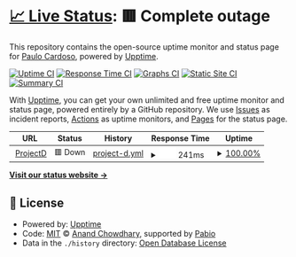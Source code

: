 # [📈 Live Status](https://demo.upptime.js.org): <!--live status--> **🟥 Complete outage**

This repository contains the open-source uptime monitor and status page for [Paulo Cardoso](https://demo.upptime.js.org), powered by [Upptime](https://github.com/upptime/upptime).

[![Uptime CI](https://github.com/nevespt/projectStatus/workflows/Uptime%20CI/badge.svg)](https://github.com/nevespt/projectStatus/actions?query=workflow%3A%22Uptime+CI%22)
[![Response Time CI](https://github.com/nevespt/projectStatus/workflows/Response%20Time%20CI/badge.svg)](https://github.com/nevespt/projectStatus/actions?query=workflow%3A%22Response+Time+CI%22)
[![Graphs CI](https://github.com/nevespt/projectStatus/workflows/Graphs%20CI/badge.svg)](https://github.com/nevespt/projectStatus/actions?query=workflow%3A%22Graphs+CI%22)
[![Static Site CI](https://github.com/nevespt/projectStatus/workflows/Static%20Site%20CI/badge.svg)](https://github.com/nevespt/projectStatus/actions?query=workflow%3A%22Static+Site+CI%22)
[![Summary CI](https://github.com/nevespt/projectStatus/workflows/Summary%20CI/badge.svg)](https://github.com/nevespt/projectStatus/actions?query=workflow%3A%22Summary+CI%22)

With [Upptime](https://upptime.js.org), you can get your own unlimited and free uptime monitor and status page, powered entirely by a GitHub repository. We use [Issues](https://github.com/nevespt/projectStatus/issues) as incident reports, [Actions](https://github.com/nevespt/projectStatus/actions) as uptime monitors, and [Pages](https://demo.upptime.js.org) for the status page.

<!--start: status pages-->
<!-- This summary is generated by Upptime (https://github.com/upptime/upptime) -->
<!-- Do not edit this manually, your changes will be overwritten -->
<!-- prettier-ignore -->
| URL | Status | History | Response Time | Uptime |
| --- | ------ | ------- | ------------- | ------ |
| <img alt="" src="https://icons.duckduckgo.com/ip3/v0-spotify-now-playing-widget-chi.vercel.app.ico" height="13"> [ProjectD](https://v0-spotify-now-playing-widget-chi.vercel.app/) | 🟥 Down | [project-d.yml](https://github.com/nevespt/projectStatus/commits/HEAD/history/project-d.yml) | <details><summary><img alt="Response time graph" src="./graphs/project-d/response-time-week.png" height="20"> 241ms</summary><br><a href="https://demo.upptime.js.org/history/project-d"><img alt="Response time 241" src="https://img.shields.io/endpoint?url=https%3A%2F%2Fraw.githubusercontent.com%2Fnevespt%2FprojectStatus%2FHEAD%2Fapi%2Fproject-d%2Fresponse-time.json"></a><br><a href="https://demo.upptime.js.org/history/project-d"><img alt="24-hour response time 241" src="https://img.shields.io/endpoint?url=https%3A%2F%2Fraw.githubusercontent.com%2Fnevespt%2FprojectStatus%2FHEAD%2Fapi%2Fproject-d%2Fresponse-time-day.json"></a><br><a href="https://demo.upptime.js.org/history/project-d"><img alt="7-day response time 241" src="https://img.shields.io/endpoint?url=https%3A%2F%2Fraw.githubusercontent.com%2Fnevespt%2FprojectStatus%2FHEAD%2Fapi%2Fproject-d%2Fresponse-time-week.json"></a><br><a href="https://demo.upptime.js.org/history/project-d"><img alt="30-day response time 241" src="https://img.shields.io/endpoint?url=https%3A%2F%2Fraw.githubusercontent.com%2Fnevespt%2FprojectStatus%2FHEAD%2Fapi%2Fproject-d%2Fresponse-time-month.json"></a><br><a href="https://demo.upptime.js.org/history/project-d"><img alt="1-year response time 241" src="https://img.shields.io/endpoint?url=https%3A%2F%2Fraw.githubusercontent.com%2Fnevespt%2FprojectStatus%2FHEAD%2Fapi%2Fproject-d%2Fresponse-time-year.json"></a></details> | <details><summary><a href="https://demo.upptime.js.org/history/project-d">100.00%</a></summary><a href="https://demo.upptime.js.org/history/project-d"><img alt="All-time uptime 100.00%" src="https://img.shields.io/endpoint?url=https%3A%2F%2Fraw.githubusercontent.com%2Fnevespt%2FprojectStatus%2FHEAD%2Fapi%2Fproject-d%2Fuptime.json"></a><br><a href="https://demo.upptime.js.org/history/project-d"><img alt="24-hour uptime 100.00%" src="https://img.shields.io/endpoint?url=https%3A%2F%2Fraw.githubusercontent.com%2Fnevespt%2FprojectStatus%2FHEAD%2Fapi%2Fproject-d%2Fuptime-day.json"></a><br><a href="https://demo.upptime.js.org/history/project-d"><img alt="7-day uptime 100.00%" src="https://img.shields.io/endpoint?url=https%3A%2F%2Fraw.githubusercontent.com%2Fnevespt%2FprojectStatus%2FHEAD%2Fapi%2Fproject-d%2Fuptime-week.json"></a><br><a href="https://demo.upptime.js.org/history/project-d"><img alt="30-day uptime 100.00%" src="https://img.shields.io/endpoint?url=https%3A%2F%2Fraw.githubusercontent.com%2Fnevespt%2FprojectStatus%2FHEAD%2Fapi%2Fproject-d%2Fuptime-month.json"></a><br><a href="https://demo.upptime.js.org/history/project-d"><img alt="1-year uptime 100.00%" src="https://img.shields.io/endpoint?url=https%3A%2F%2Fraw.githubusercontent.com%2Fnevespt%2FprojectStatus%2FHEAD%2Fapi%2Fproject-d%2Fuptime-year.json"></a></details>

<!--end: status pages-->

[**Visit our status website →**](https://demo.upptime.js.org)

## 📄 License

- Powered by: [Upptime](https://github.com/upptime/upptime)
- Code: [MIT](./LICENSE) © [Anand Chowdhary](https://anandchowdhary.com), supported by [Pabio](https://pabio.com)
- Data in the `./history` directory: [Open Database License](https://opendatacommons.org/licenses/odbl/1-0/)
